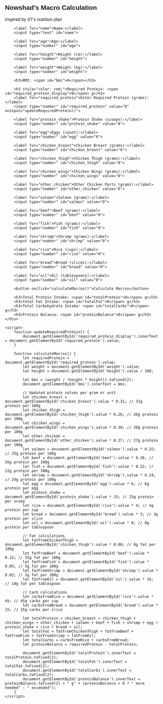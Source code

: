 
<html lang="en">
<head>
    <meta charset="UTF-8">
    <meta name="viewport" content="width=device-width, initial-scale=1.0">
    <title>Nowshad's Macro Calculation</title>
    <style>
        body { font-family: Arial, sans-serif; margin: 20px; }
        .container { max-width: 500px; margin: auto; }
        input, button { margin: 10px 0; padding: 10px; width: 100%; }
    </style>
</head>
<body>
    <div class="container">
        <h2>Nowshad's Macro Calculation</h2>
        <p>Inspired by ST's nutrition plan</p>
        
        <label for="name">Name:</label>
        <input type="text" id="name">
        
        <label for="age">Age:</label>
        <input type="number" id="age">
        
        <label for="height">Height (cm):</label>
        <input type="number" id="height">
        
        <label for="weight">Weight (kg):</label>
        <input type="number" id="weight">
        
        <h3>BMI: <span id="bmi">0</span></h3>
        
        <h3 style="color: red;">Required Protein: <span id="required_protein_display">0</span> g</h3>
        <label for="required_protein">Enter Required Protein (grams):</label>
        <input type="number" id="required_protein" value="0" oninput="updateRequiredProtein()">
        
        <label for="protein_shake">Protein Shake (scoops):</label>
        <input type="number" id="protein_shake" value="0">
        
        <label for="egg">Eggs (count):</label>
        <input type="number" id="egg" value="0">
        
        <label for="chicken_breast">Chicken Breast (grams):</label>
        <input type="number" id="chicken_breast" value="0">
        
        <label for="chicken_thigh">Chicken Thigh (grams):</label>
        <input type="number" id="chicken_thigh" value="0">
        
        <label for="chicken_wings">Chicken Wings (grams):</label>
        <input type="number" id="chicken_wings" value="0">
        
        <label for="other_chicken">Other Chicken Parts (grams):</label>
        <input type="number" id="other_chicken" value="0">
        
        <label for="salmon">Salmon (grams):</label>
        <input type="number" id="salmon" value="0">
        
        <label for="beef">Beef (grams):</label>
        <input type="number" id="beef" value="0">
        
        <label for="fish">Fish (grams):</label>
        <input type="number" id="fish" value="0">
        
        <label for="shrimp">Shrimp (grams):</label>
        <input type="number" id="shrimp" value="0">
        
        <label for="rice">Rice (cups):</label>
        <input type="number" id="rice" value="0">
        
        <label for="bread">Bread (slices):</label>
        <input type="number" id="bread" value="0">
        
        <label for="oil">Oil (tablespoons):</label>
        <input type="number" id="oil" value="0">
        
        <button onclick="calculateMacros()">Calculate Macros</button>
        
        <h3>Total Protein Intake: <span id="totalProtein">0</span> g</h3>
        <h3>Total Fat Intake: <span id="totalFat">0</span> g</h3>
        <h3>Total Carbohydrate Intake: <span id="totalCarbs">0</span> g</h3>
        <h3>Protein Balance: <span id="proteinBalance">0</span> g</h3>
    </div>

    <script>
        function updateRequiredProtein() {
            document.getElementById('required_protein_display').innerText = document.getElementById('required_protein').value;
        }

        function calculateMacros() {
            let requiredProtein = document.getElementById('required_protein').value;
            let weight = document.getElementById('weight').value;
            let height = document.getElementById('height').value / 100;
            
            let bmi = (weight / (height * height)).toFixed(2);
            document.getElementById('bmi').innerText = bmi;
            
            // Updated protein values per gram or unit
            let chicken_breast = document.getElementById('chicken_breast').value * 0.31; // 31g protein per 100g
            let chicken_thigh = document.getElementById('chicken_thigh').value * 0.26; // 26g protein per 100g
            let chicken_wings = document.getElementById('chicken_wings').value * 0.30; // 30g protein per 100g
            let other_chicken = document.getElementById('other_chicken').value * 0.27; // 27g protein per 100g
            let salmon = document.getElementById('salmon').value * 0.25; // 25g protein per 100g
            let beef = document.getElementById('beef').value * 0.26; // 26g protein per 100g
            let fish = document.getElementById('fish').value * 0.22; // 22g protein per 100g
            let shrimp = document.getElementById('shrimp').value * 0.24; // 24g protein per 100g
            let egg = document.getElementById('egg').value * 6; // 6g protein per egg
            let protein_shake = document.getElementById('protein_shake').value * 25; // 25g protein per scoop
            let rice = document.getElementById('rice').value * 4; // 4g protein per cup
            let bread = document.getElementById('bread').value * 3; // 3g protein per slice
            let oil = document.getElementById('oil').value * 0; // 0g protein per tablespoon
            
            // Fat calculations
            let fatFromChickenThigh = document.getElementById('chicken_thigh').value * 0.08; // 8g fat per 100g
            let fatFromBeef = document.getElementById('beef').value * 0.15; // 15g fat per 100g
            let fatFromFish = document.getElementById('fish').value * 0.05; // 5g fat per 100g
            let fatFromShrimp = document.getElementById('shrimp').value * 0.02; // 2g fat per 100g
            let fatFromOil = document.getElementById('oil').value * 14; // 14g fat per tablespoon
            
            // Carb calculations
            let carbsFromRice = document.getElementById('rice').value * 45; // 45g carbs per cup
            let carbsFromBread = document.getElementById('bread').value * 15; // 15g carbs per slice
            
            let totalProtein = chicken_breast + chicken_thigh + chicken_wings + other_chicken + salmon + beef + fish + shrimp + egg + protein_shake + rice + bread + oil;
            let totalFat = fatFromChickenThigh + fatFromBeef + fatFromFish + fatFromShrimp + fatFromOil;
            let totalCarbs = carbsFromRice + carbsFromBread;
            let proteinBalance = requiredProtein - totalProtein;
            
            document.getElementById('totalProtein').innerText = totalProtein.toFixed(2);
            document.getElementById('totalFat').innerText = totalFat.toFixed(2);
            document.getElementById('totalCarbs').innerText = totalCarbs.toFixed(2);
            document.getElementById('proteinBalance').innerText = proteinBalance.toFixed(2) + " g" + (proteinBalance > 0 ? " more needed" : " exceeded");
        }
    </script>
</body>
</html>
